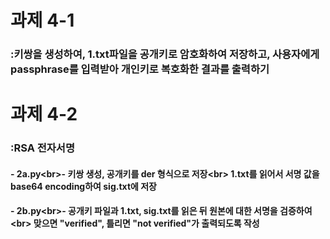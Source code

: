 # 과제 4-1
### :키쌍을 생성하여, 1.txt파일을 공개키로 암호화하여 저장하고, 사용자에게 passphrase를 입력받아 개인키로 복호화한 결과를 출력하기

# 과제 4-2
### :RSA 전자서명
#### - 2a.py<br\>- 키쌍 생성, 공개키를 der 형식으로 저장<br\>  1.txt를 읽어서 서명 값을 base64 encoding하여 sig.txt에 저장
#### - 2b.py<br\>- 공개키 파일과 1.txt, sig.txt를 읽은 뒤 원본에 대한 서명을 검증하여<br\>  맞으면 "verified", 틀리면 "not verified"가 출력되도록 작성
